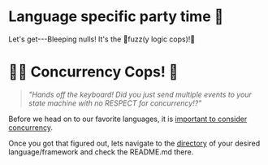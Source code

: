 # Language specific party time 🎉 

Let's get---Bleeping nulls! It's the 🚨fuzz(y logic cops)!🚨

# 👮‍♀️ Concurrency Cops! 👮
> *"Hands off the keyboard! Did you just send multiple events to your state machine with no RESPECT for concurrency!?"*

Before we head on to our favorite languages, it is [important to consider concurrency](https://github.com/StateSmith/StateSmith/wiki/Concurrency).

Once you got that figured out, lets navigate to the [directory](./) of your desired language/framework and check the README.md there.
